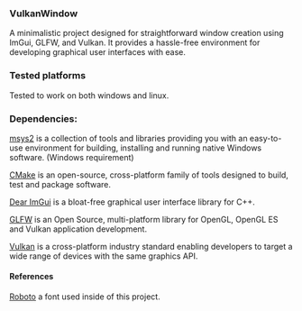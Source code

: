 ### VulkanWindow
A minimalistic project designed for straightforward window creation using ImGui, GLFW, and Vulkan. It provides a hassle-free environment for developing graphical user interfaces with ease.

### Tested platforms
Tested to work on both windows and linux.

### Dependencies:
[msys2](https://www.msys2.org/) is a collection of tools and libraries providing you with an easy-to-use environment for building, installing and running native Windows software. (Windows requirement)

[CMake](https://cmake.org/) is an open-source, cross-platform family of tools designed to build, test and package software.

[Dear ImGui](https://github.com/ocornut/imgui) is a bloat-free graphical user interface library for C++.

[GLFW](https://github.com/glfw/glfw) is an Open Source, multi-platform library for OpenGL, OpenGL ES and Vulkan application development.

[Vulkan](https://www.vulkan.org/) is a cross-platform industry standard enabling developers to target a wide range of devices with the same graphics API. 

#### References
[Roboto](https://fonts.google.com/specimen/Roboto) a font used inside of this project.